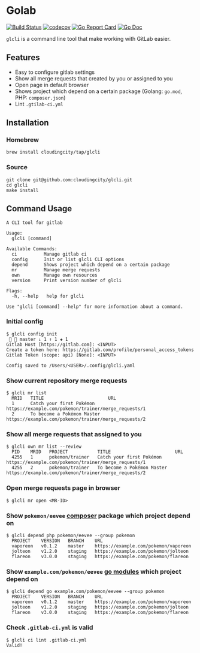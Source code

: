 # Golab

[![Build Status](https://travis-ci.com/cloudingcity/glcli.svg?branch=master)](https://travis-ci.com/cloudingcity/glcli)
[![codecov](https://codecov.io/gh/cloudingcity/glcli/branch/master/graph/badge.svg)](https://codecov.io/gh/cloudingcity/glcli)
[![Go Report Card](https://goreportcard.com/badge/github.com/alekseiapa/glcli)](https://goreportcard.com/report/github.com/alekseiapa/glcli)
[![Go Doc](https://img.shields.io/badge/godoc-reference-blue.svg?style=flat)](http://godoc.org/github.com/alekseiapa/glcli)

`glcli` is a command line tool that make working with GitLab easier.

## Features

- Easy to configure gitlab settings
- Show all merge requests that created by you or assigned to you
- Open page in default browser
- Shows project which depend on a certain package (Golang: `go.mod`, PHP: `composer.json`)
- Lint `.gtilab-ci.yml`

## Installation

### Homebrew

```shell script
brew install cloudingcity/tap/glcli
```

### Source

```shell script
git clone git@github.com:cloudingcity/glcli.git
cd glcli
make install
```

## Command Usage

```
A CLI tool for gitlab

Usage:
  glcli [command]

Available Commands:
  ci          Manage gitlab ci
  config      Init or list glcli CLI options
  depend      Shows project which depend on a certain package
  mr          Manage merge requests
  own         Manage own resources
  version     Print version number of glcli

Flags:
  -h, --help   help for glcli

Use "glcli [command] --help" for more information about a command.
```

### Initial config

```shell script
$ glcli config init                                                                                                    master ↓ 1 ↑ 1 ✚ 1 
Gitlab Host [https://gitlab.com]: <INPUT>
Create a token here: https://gitlab.com/profile/personal_access_tokens
Gitlab Token (scope: api) [None]: <INPUT>

Config saved to /Users/<USER>/.config/glcli.yaml
```

### Show current repository merge requests
```shell script
$ glcli mr list
  MRID   TITLE                        URL                                                                   
  1      Catch your first Pokémon     https://example.com/pokemon/trainer/merge_requests/1  
  2      To become a Pokémon Master   https://example.com/pokemon/trainer/merge_requests/2  
```

### Show all merge requests that assigned to you
```shell script
$ glcli own mr list --review
  PID    MRID   PROJECT           TITLE                        URL                                                                   
  4255   1      pokemon/trainer   Catch your first Pokémon     https://example.com/pokemon/trainer/merge_requests/1  
  4255   2      pokemon/trainer   To become a Pokémon Master   https://example.com/pokemon/trainer/merge_requests/2  
```

### Open merge requests page in browser
```shell script
$ glcli mr open <MR-ID>
```

### Show `pokemon/eevee` [composer](https://getcomposer.org/) package which project depend on
```shell script
$ glcli depend php pokemon/eevee --group pokemon
  PROJECT    VERSION   BRANCH    URL
  vaporeon   v0.1.2    master    https://example.com/pokemon/vaporeon
  jolteon    v1.2.0    staging   https://example.com/pokemon/jolteon
  flareon    v3.0.0    staging   https://example.com/pokemon/flareon
```

### Show `example.com/pokemon/eevee` [go modules](https://github.com/golang/go/wiki/Modules) which project depend on
```shell script
$ glcli depend go example.com/pokemon/eevee --group pokemon
  PROJECT    VERSION   BRANCH    URL
  vaporeon   v0.1.2    master    https://example.com/pokemon/vaporeon
  jolteon    v1.2.0    staging   https://example.com/pokemon/jolteon
  flareon    v3.0.0    staging   https://example.com/pokemon/flareon
```

### Check `.gitlab-ci.yml` is valid

```shell script
$ glcli ci lint .gitlab-ci.yml
Valid!
```
